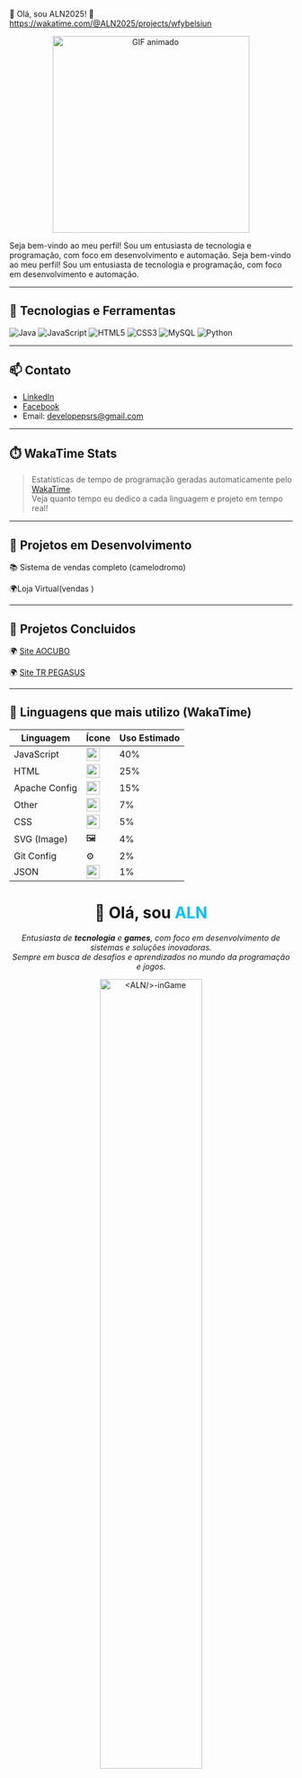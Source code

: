 👋 Olá, sou ALN2025! 👋
https://wakatime.com/@ALN2025/projects/wfybelsiun

<p align="center">
  <img src="https://img1.picmix.com/output/stamp/normal/3/9/6/7/2387693_e8061.gif" width="350" alt="GIF animado" />
</p>


Seja bem-vindo ao meu perfil! Sou um entusiasta de tecnologia e programação, com foco em desenvolvimento e automação.
Seja bem-vindo ao meu perfil! Sou um entusiasta de tecnologia e programação, com foco em desenvolvimento e automação.

---

## 🚀 Tecnologias e Ferramentas

![Java](https://img.shields.io/badge/Java-ED8B00?style=for-the-badge&logo=java&logoColor=white)
![JavaScript](https://img.shields.io/badge/JavaScript-F7DF1E?style=for-the-badge&logo=javascript&logoColor=black)
![HTML5](https://img.shields.io/badge/HTML5-E34F26?style=for-the-badge&logo=html5&logoColor=white)
![CSS3](https://img.shields.io/badge/CSS3-1572B6?style=for-the-badge&logo=css3&logoColor=white)
![MySQL](https://img.shields.io/badge/MySQL-4479A1?style=for-the-badge&logo=mysql&logoColor=white)
![Python](https://img.shields.io/badge/Python-3776AB?style=for-the-badge&logo=python&logoColor=white)

---
## 📫 Contato

- [LinkedIn](https://www.linkedin.com/in/anderson-nascimento-22305931b)
- [Facebook](https://www.facebook.com/anderson.nascimento.979538)
- Email: developepsrs@gmail.com

---


## ⏱️ WakaTime Stats

> Estatísticas de tempo de programação geradas automaticamente pelo [WakaTime](https://wakatime.com/@ALN2025).  
> Veja quanto tempo eu dedico a cada linguagem e projeto em tempo real!
--- 

🚀 Projetos em Desenvolvimento
---

📚 Sistema de vendas completo (camelodromo)

🌍Loja Virtual(vendas )

---
🚀 Projetos Concluidos
---
🌍 [Site AOCUBO](https://www.aocubo.dev.br)

🌍 [Site TR PEGASUS](https://www.trpegasus.com.br)

---
## 🚀 Linguagens que mais utilizo (WakaTime)

| Linguagem         | Ícone                                                                                 | Uso Estimado |
|-------------------|----------------------------------------------------------------------------------------|---------------|
| JavaScript        | <img src="https://cdn.jsdelivr.net/gh/devicons/devicon/icons/javascript/javascript-original.svg" width="24"/> | 40% |
| HTML              | <img src="https://cdn.jsdelivr.net/gh/devicons/devicon/icons/html5/html5-original.svg" width="24"/>           | 25% |
| Apache Config     | <img src="https://cdn.jsdelivr.net/gh/devicons/devicon/icons/apache/apache-original.svg" width="24"/>         | 15% |
| Other             | <img src="https://cdn.jsdelivr.net/gh/twitter/twemoji@latest/assets/svg/1f9e9.svg" width="24"/>                | 7%  |
| CSS               | <img src="https://cdn.jsdelivr.net/gh/devicons/devicon/icons/css3/css3-original.svg" width="24"/>              | 5%  |
| SVG (Image)       | 🖼️                                                                                       | 4%  |
| Git Config        | ⚙️                                                                                       | 2%  |
| JSON              | <img src="https://raw.githubusercontent.com/github/explore/main/topics/json/json.png" width="24"/>             | 1%  |


<h1 align="center">👋 Olá, sou <span style="color:#00BFFF;">ALN</span></h1>

<p align="center">
  <em>Entusiasta de <strong>tecnologia</strong> e <strong>games</strong>, com foco em desenvolvimento de sistemas e soluções inovadoras.</em><br>
  <em>Sempre em busca de desafios e aprendizados no mundo da programação e jogos.</em>
</p>

<p align="center">
  <a href="https://www.aocubo.dev.br/portifolio/" target="_blank">
    <img src="https://raw.githubusercontent.com/n0xgg04/n0xgg04/main/0a10af70-6cbf-46df-9071-0ff586a3b1d6.gif" alt="<ALN/>-inGame" width="60%" />
  </a>
</p>

---

## 🌐 SITE AO CUBO

<p>
  Participe da comunidade e compartilhe conhecimento sobre <strong>tecnologia</strong>, <strong>jogos</strong> e <strong>programação</strong>:
</p>

<p align="center">
  <a href="https://www.aocubo.dev.br/portifolio">
    <img src="https://img.shields.io/badge/Portifolio-Visitar-2a9d8f?style=for-the-badge&logo=discourse&logoColor=white">
  </a>
</p>

---

## 📈 Estatísticas GitHub

<p align="center">
  <!-- Streak -->
  <img src="https://streak-stats.demolab.com?user=ALN2025&theme=highcontrast&hide_border=true" alt="GitHub Streak" />
</p>

<p align="center">
  <!-- Estatísticas Gerais -->
  <img src="https://github-readme-stats.vercel.app/api?username=ALN2025&show_icons=true&theme=highcontrast&hide_border=true&count_private=true&include_all_commits=true" alt="GitHub Stats" />
</p>

<p align="center">
  <!-- Linguagens Mais Usadas -->
  <img src="https://github-readme-stats.vercel.app/api/top-langs/?username=ALN2025&layout=compact&theme=highcontrast&hide_border=true" alt="Top Languages" />
</p>

<p align="center">
  <!-- Contribuição em Gráfico -->
  <img src="https://github-readme-activity-graph.vercel.app/graph?username=ALN2025&theme=highcontrast&hide_border=true" alt="GitHub Activity Graph" />
</p>

<p align="center">
  <!-- Trophies -->
  <img src="https://github-profile-trophy.vercel.app/?username=ALN2025&theme=highcontrast&no-frame=true&row=1&column=7" alt="Trophies" />
</p>

---

## 🔗 Currículo

<p align="center">
  <a href="https://ALN2025/emprego/">
    <img src="https://img.shields.io/badge/Meu_Currículo-Download-blue?style=for-the-badge&logo=adobeacrobat">
  </a>
</p>

---

## 🌍 Conecte-se comigo

- 🌐 Website: [aocubo.dev.br](https://www.aocubo.dev.br)
- ▶️ YouTube: [@anderson.L2JaCis](https://www.youtube.com/@anderson.L2JaCis)
- 📘 Facebook: [anderson.nascimento](https://www.facebook.com/anderson.nascimento.979538)
- 🔗 LinkedIn: [anderson-nascimento](https://www.linkedin.com/in/anderson-nascimento-22305931b)
- 💬 WhatsApp: [https://chat.whatsapp.com/C5Z4H7funYGGc9n33Zo2q6)
- 📸 Instagram: [@](https://www.instagram.com/)
- 🎮 Discord: [](https://discord.gg/)

---

## 🕒 WakaTime Stats

<p align="center">
  <a href="https://wakatime.com/@ALN2025">
    <img src="https://github-readme-stats.vercel.app/api/wakatime?username=ALN2025&theme=highcontrast&hide_border=true" alt="WakaTime Stats">
  </a>
</p>

## 🚀 Linguagens que mais utilizo

<p align="center">
  <img src="https://cdn.jsdelivr.net/gh/devicons/devicon/icons/javascript/javascript-original.svg" width="60" style="filter: drop-shadow(2px 4px 6px black);" />
  <img src="https://cdn.jsdelivr.net/gh/devicons/devicon/icons/html5/html5-original.svg" width="60" style="filter: drop-shadow(2px 4px 6px black);" />
  <img src="https://cdn.jsdelivr.net/gh/devicons/devicon/icons/css3/css3-original.svg" width="60" style="filter: drop-shadow(2px 4px 6px black);" />
  <img src="https://cdn.jsdelivr.net/gh/devicons/devicon/icons/typescript/typescript-original.svg" width="60" style="filter: drop-shadow(2px 4px 6px black);" />
  <img src="https://cdn.jsdelivr.net/gh/devicons/devicon/icons/python/python-original.svg" width="60" style="filter: drop-shadow(2px 4px 6px black);" />
  <img src="https://cdn.jsdelivr.net/gh/devicons/devicon/icons/php/php-original.svg" width="60" style="filter: drop-shadow(2px 4px 6px black);" />
  <img src="https://cdn.jsdelivr.net/gh/devicons/devicon/icons/java/java-original.svg" width="60" style="filter: drop-shadow(2px 4px 6px black);" />
  <img src="https://cdn.jsdelivr.net/gh/devicons/devicon/icons/c/c-original.svg" width="60" style="filter: drop-shadow(2px 4px 6px black);" />
  <img src="https://cdn.jsdelivr.net/gh/devicons/devicon/icons/cplusplus/cplusplus-original.svg" width="60" style="filter: drop-shadow(2px 4px 6px black);" />
  <img src="https://cdn.jsdelivr.net/gh/devicons/devicon/icons/csharp/csharp-original.svg" width="60" style="filter: drop-shadow(2px 4px 6px black);" />
</p>

<p align="center">
  <img src="https://cdn.jsdelivr.net/gh/devicons/devicon/icons/mysql/mysql-original.svg" width="60" style="filter: drop-shadow(2px 4px 6px black);" />
  <img src="https://cdn.jsdelivr.net/gh/devicons/devicon/icons/docker/docker-original.svg" width="60" style="filter: drop-shadow(2px 4px 6px black);" />
  <img src="https://cdn.jsdelivr.net/gh/devicons/devicon/icons/yaml/yaml-original.svg" width="60" style="filter: drop-shadow(2px 4px 6px black);" />
  <img src="https://cdn.jsdelivr.net/gh/devicons/devicon/icons/markdown/markdown-original.svg" width="60" style="filter: drop-shadow(2px 4px 6px black);" />
  <img src="https://cdn.jsdelivr.net/gh/devicons/devicon/icons/xml/xml-original.svg" width="60" style="filter: drop-shadow(2px 4px 6px black);" />
  <img src="https://cdn.jsdelivr.net/gh/devicons/devicon/icons/powershell/powershell-original.svg" width="60" style="filter: drop-shadow(2px 4px 6px black);" />
  <img src="https://cdn.jsdelivr.net/gh/devicons/devicon/icons/ruby/ruby-original.svg" width="60" style="filter: drop-shadow(2px 4px 6px black);" />
  <img src="https://cdn.jsdelivr.net/gh/devicons/devicon/icons/go/go-original.svg" width="60" style="filter: drop-shadow(2px 4px 6px black);" />
  <img src="https://cdn.jsdelivr.net/gh/devicons/devicon/icons/swift/swift-original.svg" width="60" style="filter: drop-shadow(2px 4px 6px black);" />
  <img src="https://cdn.jsdelivr.net/gh/devicons/devicon/icons/kotlin/kotlin-original.svg" width="60" style="filter: drop-shadow(2px 4px 6px black);" />
  <img src="https://cdn.jsdelivr.net/gh/devicons/devicon/icons/dart/dart-original.svg" width="60" style="filter: drop-shadow(2px 4px 6px black);" />
  <img src="https://www.rust-lang.org/static/images/rust-logo-blk.svg" width="60" style="filter: drop-shadow(2px 4px 6px black);" />
</p>

---

## 🚧 Projetos em Destaque

### 🗓️ Java Web Agenda  
🔗 [Repositório no GitHub](https://github.com/ALN2025/Java_Web_Agenda)

**Stack:** Java 19 | Tomcat 9 | MariaDB | iTextPDF | HTML/CSS/JS  
**Funcionalidades:**
- Gerenciamento de contatos
- Geração de relatórios em PDF

---

### 🌐 Mult-Verso - Site Oficial  
🔗 [Visite o site](https://www.aocubo.dev.br)

**Funcionalidades:**
- Licenciamento dinâmico
- Comentários em destaque
- Rodapé com informações gerais

---

## 🔐 Sistema de Login Seguro

- Autenticação com token e sessões seguras  
- Controle de tentativas de login  
- Níveis de acesso (Admin / Usuário)

---

## 🛠️ Backend & API

- Autenticação com chave/API Token  
- Restrições por IP  
- Gerenciamento de licenças com validade e status  

---

## 📊 Painel do Usuário

- CRUD de licenças com autenticação por senha  
- Controle de status e valores  
- Logs detalhados em banco e arquivos

---

## 💳 Integração com MercadoPago

- Pagamento automático de planos/licenças  
- Stripe e PayPal (indisponíveis)

---

## 🧠 Sistema Java & Segurança

- Bloqueio por IP  
- Integração com painel web  
- Controle detalhado de funcionalidades por licença  

---

## ⭐ Contribuições & Repositórios

<p align="center">
  <a href="https://github.com/ALN2025">
    <img src="https://img.shields.io/badge/GitHub-AndersonNascimento-181717?style=for-the-badge&logo=github" />
  </a>
</p>

---

<p align="center"><strong>🚀 Obrigado por visitar meu perfil!</strong></p>
<p align="center">Vamos juntos inovar e transformar ideias em realidade.</p>
